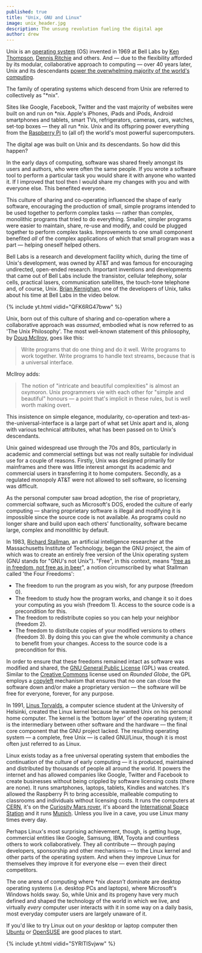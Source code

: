 ```yaml
---
published: true
title: "Unix, GNU and Linux"
image: unix_header.jpg
description: The unsung revolution fueling the digital age
author: drew 
---
```


Unix is an [operating system](https://en.wikipedia.org/wiki/Operating_system) (OS) invented in 1969 at Bell Labs by [Ken Thompson](https://en.wikipedia.org/wiki/Ken_Thompson), [Dennis Ritchie](https://en.wikipedia.org/wiki/Dennis_Ritchie) and others. And — due to the flexibility afforded by its modular, collaborative approach to computing — over 40 years later, Unix and its descendants [power the overwhelming majority of the world's computing](https://en.wikipedia.org/wiki/Usage_share_of_operating_systems#Market_share_by_category).

The family of operating systems which descend from Unix are referred to collectively as "\*nix".

Sites like Google, Facebook, Twitter and the vast majority of websites were built on and run on \*nix. Apple's iPhones, iPads and iPods, Android smartphones and tablets, smart TVs, refrigerators, cameras, cars, watches, set-top boxes — they all run \*nix. Unix and its offspring power everything from the [Raspberry Pi](https://en.wikipedia.org/wiki/Raspberry_Pi) to (all of) the world's most powerful supercomputers.

The digital age was built on Unix and its descendants. So how did this happen?

In the early days of computing, software was shared freely amongst its users and authors, who were often the same people. If you wrote a software tool to perform a particular task you would share it with anyone who wanted it. If I improved that tool then I would share my changes with you and with everyone else. This benefited everyone.

This culture of sharing and co-operating influenced the shape of early software, encouraging the production of small, simple programs intended to be used together to perform complex tasks — rather than complex, monolithic programs that tried to do everything. Smaller, simpler programs were easier to maintain, share, re-use and modify, and could be plugged together to perform complex tasks. Improvements to one small component benefited *all* of the complex applications of which that small program was a part — helping oneself helped others.

Bell Labs is a research and development facility which, during the time of Unix's development, was owned by AT&T and was famous for encouraging undirected, open-ended research. Important inventions and developments that came out of Bell Labs include the transistor, cellular telephony, solar cells, practical lasers, communication satellites, the touch-tone telephone and, of course, Unix. [Brian Kernighan](https://en.wikipedia.org/wiki/Brian_Kernighan), one of the developers of Unix, talks about his time at Bell Labs in the video below.

{% include yt.html vidid="QFK6RG47bww" %}

Unix, born out of this culture of sharing and co-operation where a collaborative approach was *assumed*, embodied what is now referred to as 'The Unix Philosophy'. The most well-known statement of this philosophy, by [Doug McIlroy](https://en.wikipedia.org/wiki/Douglas_McIlroy), goes like this:

>Write programs that do one thing and do it well. Write programs to work together. Write programs to handle text streams, because that is a universal interface.

McIlroy adds:

>The notion of "intricate and beautiful complexities" is almost an oxymoron. Unix programmers vie with each other for "simple and beautiful" honours — a point that's implicit in these rules, but is well worth making overt.

This insistence on simple elegance, modularity, co-operation and text-as-the-universal-interface is a large part of what set Unix apart and is, along with various technical attributes, what has been passed on to Unix's descendants.

Unix gained widespread use through the 70s and 80s, particularly in academic and commercial settings but was not really suitable for individual use for a couple of reasons. Firstly, Unix was designed primarily for mainframes and there was little interest amongst its academic and commercial users in transferring it to home computers. Secondly, as a regulated monopoly AT&T were not allowed to sell software, so licensing was difficult.

As the personal computer saw broad adoption, the rise of proprietary, commercial software, such as Microsoft's DOS, eroded the culture of early computing — sharing proprietary software is illegal and modifying it is impossible since the source code is not available. As programs could no longer share and build upon each others' functionality, software became large, complex and monolithic by default.

In 1983, [Richard Stallman](https://rms.sexy/), an artificial intelligence researcher at the Massachusetts Institute of Technology, began the GNU project, the aim of which was to create an entirely free version of the Unix operating system (GNU stands for "GNU's not Unix"). "Free", in this context, means "[free as in freedom, not free as in beer](http://www.gnu.org/philosophy/free-sw.en.html)", a notion circumscribed by what Stallman called 'the Four Freedoms':

* The freedom to run the program as you wish, for any purpose (freedom 0).
* The freedom to study how the program works, and change it so it does your computing as you wish (freedom 1). Access to the source code is a precondition for this.
* The freedom to redistribute copies so you can help your neighbor (freedom 2).
* The freedom to distribute copies of your modified versions to others (freedom 3). By doing this you can give the whole community a chance to benefit from your changes. Access to the source code is a precondition for this.

In order to ensure that these freedoms remained intact as software was modified and shared, the [GNU General Public License](http://www.gnu.org/licenses/gpl-3.0.en.html) (GPL) was created. Similar to the [Creative Commons](https://creativecommons.org/) license used on *Rounded Globe*, the GPL employs a [copyleft](https://en.wikipedia.org/wiki/Copyleft) mechanism that ensures that no one can close the software down and/or make a proprietary version — the software will be free for everyone, forever, for any purpose.

In 1991, [Linus Torvalds](https://en.wikipedia.org/wiki/Linus_Torvalds), a computer science student at the University of Helsinki, created the Linux kernel because he wanted Unix on his personal home computer. The kernel is the 'bottom layer' of the operating system; it is the intermediary between other software and the hardware — the final core component that the GNU project lacked. The resulting operating system — a complete, free Unix — is called GNU/Linux, though it is most often just referred to as Linux.

Linux exists today as a free universal operating system that embodies the continuation of the culture of early computing — it is produced, maintained and distributed by thousands of people all around the world. It powers the internet and has allowed companies like Google, Twitter and Facebook to create businesses without being crippled by software licensing costs (there are none). It runs smartphones, laptops, tablets, Kindles and watches. It's allowed the Raspberry Pi to bring accessible, malleable computing to classrooms and individuals without licensing costs. It runs the computers at [CERN](https://en.wikipedia.org/wiki/CERN), it's on the [Curiosity Mars rover](https://en.wikipedia.org/wiki/Curiosity_%28rover%29), it's aboard the [International Space Station](https://en.wikipedia.org/wiki/International_Space_Station) and it runs [Munich](http://www.techrepublic.com/article/how-munich-rejected-steve-ballmer-and-kicked-microsoft-out-of-the-city/). Unless you live in a cave, you use Linux many times every day.

Perhaps Linux's most surprising achievement, though, is getting huge, commercial entities like Google, Samsung, IBM, Toyota and countless others to work collaboratively. They all contribute — through paying developers, sponsorship and other mechanisms — to the Linux kernel and other parts of the operating system. And when they improve Linux for themselves they improve it for everyone else — even their direct competitors.

The one arena of computing where \*nix *doesn't* dominate are desktop operating systems (i.e. desktop PCs and laptops), where Microsoft's Windows holds sway. So, while Unix and its progeny have very much defined and shaped the technology of the world in which we live, and virtually *every* computer user interacts with it in some way on a daily basis, most everyday computer users are largely unaware of it.

If you'd like to try Linux out on *your* desktop or laptop computer then [Ubuntu](http://www.ubuntu.com/desktop) or [OpenSUSE](https://www.opensuse.org/) are good places to start.

{% include yt.html vidid="SYRlTISvjww" %}
